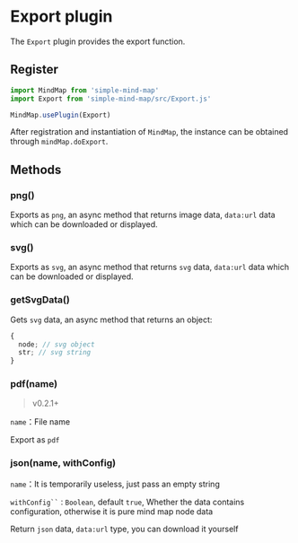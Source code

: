 # Export plugin

The `Export` plugin provides the export function.

## Register

```js
import MindMap from 'simple-mind-map'
import Export from 'simple-mind-map/src/Export.js'

MindMap.usePlugin(Export)
```

After registration and instantiation of `MindMap`, the instance can be obtained through `mindMap.doExport`.

## Methods

### png()

Exports as `png`, an async method that returns image data, `data:url` data which
can be downloaded or displayed.

### svg()

Exports as `svg`, an async method that returns `svg` data, `data:url` data which
can be downloaded or displayed.

### getSvgData()

Gets `svg` data, an async method that returns an object:

```js
{
  node; // svg object
  str; // svg string
}
```

### pdf(name)

> v0.2.1+

`name`：File name

Export as `pdf`

### json(name, withConfig)

`name`：It is temporarily useless, just pass an empty string

`withConfig``：Boolean`, default `true`, Whether the data contains configuration, otherwise it is pure mind map node data

Return `json` data, `data:url` type, you can download it yourself